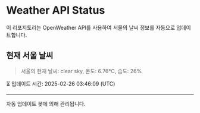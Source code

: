 
# Weather API Status

이 리포지토리는 OpenWeather API를 사용하여 서울의 날씨 정보를 자동으로 업데이트합니다.

## 현재 서울 날씨
> 서울의 현재 날씨: clear sky, 온도: 6.76°C, 습도: 26%

⏳ 업데이트 시간: 2025-02-26 03:46:09 (UTC)

---
자동 업데이트 봇에 의해 관리됩니다.
